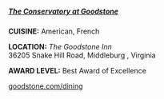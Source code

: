 <h5><a href="http://www.goodstone.com/dining" target="_blank" onclick="ga('send', 'event', 'OutBoundLinks', 'http://www.goodstone.com/dining', 'The Conservatory at Goodstone');">The Conservatory at Goodstone</a></h5>

**CUISINE:** American, French

**LOCATION:** *The Goodstone Inn*<br>
36205 Snake Hill Road, Middleburg , Virginia

**AWARD LEVEL:** Best Award of Excellence

<a href="http://www.goodstone.com/dining" target="_blank" onclick="ga('send', 'event', 'OutBoundLinks', 'http://www.goodstone.com/dining', 'The Conservatory at Goodstone');">goodstone.com/dining</a>
